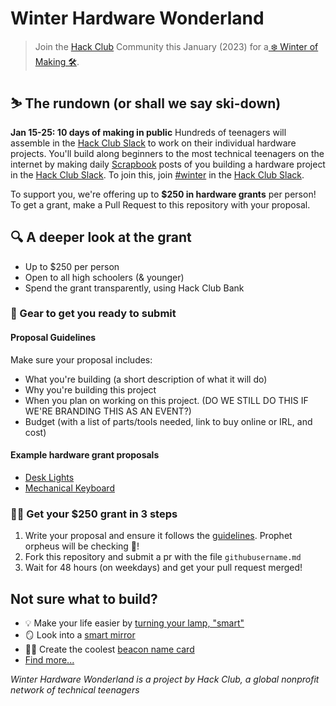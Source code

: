 # Winter Hardware Wonderland

> Join the [Hack Club](https://hackclub.com) Community this January (2023) for a[ ❄️ Winter of Making 🛠](https://hackclub.com/winter).

## ⛷ The rundown (or shall we say ski-down)
**Jan 15-25: 10 days of making in public**
Hundreds of teenagers will assemble in the [Hack Club Slack](https://hackclub.com/slack) to work on their individual hardware projects. You'll build along beginners to the most technical teenagers on the internet by making daily [Scrapbook](https://scrapbook.hackclub.com) posts of you building a hardware project in the [Hack Club Slack](https://hackclub.com/slack). To join this, join [#winter]() in the [Hack Club Slack](https://hackclub.com/slack). 


To support you, we're offering up to **$250 in hardware grants** per person! To get a grant, make a Pull Request to this repository with your proposal.

## 🔍 A deeper look at the grant
- Up to $250 per person
- Open to all high schoolers (& younger)
- Spend the grant transparently, using Hack Club Bank

### 🧤 Gear to get you ready to submit
#### Proposal Guidelines
Make sure your proposal includes:
- What you're building (a short description of what it will do)
- Why you're building this project
- When you plan on working on this project. (DO WE STILL DO THIS IF WE'RE BRANDING THIS AS AN EVENT?)
- Budget (with a list of parts/tools needed, link to buy online or IRL, and cost)

#### Example hardware grant proposals
- [Desk Lights](https://github.com/hackclub/wom/blob/main/examples/led-lights.md)
- [Mechanical Keyboard](https://github.com/hackclub/wom/blob/main/examples/mechanical-keyboard.md)


### 🧑‍🎄 Get your $250 grant in 3 steps
1. Write your proposal and ensure it follows the [guidelines](#proposal-guidelines). Prophet orpheus will be checking 👀!
2. Fork this repository and submit a pr with the file `githubusername.md`
3. Wait for 48 hours (on weekdays) and get your pull request merged!


## Not sure what to build?
- 💡 Make your life easier by [turning your lamp, "smart"](https://learn.adafruit.com/wireless-power-switch-with-arduino-and-the-cc3000-wifi-chip)
- 🪞 Look into a [smart mirror](https://learn.adafruit.com/android-smart-home-mirror)
- 👋🏼 Create the coolest [beacon name card](https://learn.adafruit.com/circuitpython-ble-advertising-beacons)
- [Find more...](https://www.makeuseof.com/diy-electronics-project-ideas-for-engineering-students/)

_Winter Hardware Wonderland is a project by Hack Club, a global nonprofit network of technical teenagers_
